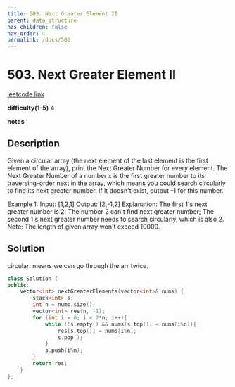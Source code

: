 ```yaml
---
title: 503. Next Greater Element II
parent: data_structure
has_children: false
nav_order: 4
permalink: /docs/503
---
```

# 503. Next Greater Element II
[leetcode link](https://leetcode.com/problems/next-greater-element-ii/)

**difficulty(1-5)** 
4

**notes**   


## Description
Given a circular array (the next element of the last element is the first element of the array), print the Next Greater Number for every element. The Next Greater Number of a number x is the first greater number to its traversing-order next in the array, which means you could search circularly to find its next greater number. If it doesn't exist, output -1 for this number.

Example 1:
Input: [1,2,1]
Output: [2,-1,2]
Explanation: The first 1's next greater number is 2; 
The number 2 can't find next greater number; 
The second 1's next greater number needs to search circularly, which is also 2.
Note: The length of given array won't exceed 10000.

## Solution
circular: means we can go through the arr twice.

```c++
class Solution {
public:
    vector<int> nextGreaterElements(vector<int>& nums) {
        stack<int> s;
        int n = nums.size();
        vector<int> res(n, -1);
        for (int i = 0; i < 2*n; i++){
            while (!s.empty() && nums[s.top()] < nums[i%n]){
                res[s.top()] = nums[i%n];
                s.pop();
            }
            s.push(i%n);
        }
        return res;
    }
};
```


<!-- 
Default label
{: .label }

Blue label
{: .label .label-blue }

Stable
{: .label .label-green }

New release
{: .label .label-purple }

Coming soon
{: .label .label-yellow }

Deprecated
{: .label .label-red } -->
